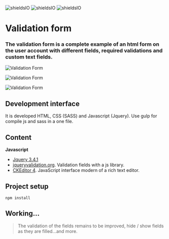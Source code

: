 ![shieldsIO](https://img.shields.io/github/issues/beatrizsmerino/validation-form)
![shieldsIO](https://img.shields.io/github/forks/beatrizsmerino/validation-form)
![shieldsIO](https://img.shields.io/github/stars/beatrizsmerino/validation-form)

# Validation form

### The validation form is a complete example of an html form on the user account with different fields, required validations and custom text fields.

![Validation Form](https://github.com/beatrizsmerino/validation-form/blob/master/README/images/validation-form-1.jpg)

![Validation Form](https://github.com/beatrizsmerino/validation-form/blob/master/README/images/validation-form-2.jpg)

![Validation Form](https://github.com/beatrizsmerino/validation-form/blob/master/README/images/validation-form-3.jpg)

## Development interface

It is developed HTML, CSS (SASS) and Javascript (Jquery). Use gulp for compile js and sass in a one file.

## Content

**Javascript**

- [Jquery 3.4.1](https://jquery.com/)
- [jqueryvalidation.org](https://jqueryvalidation.org/). Validation fields with a js library.
- [CKEditor 4](https://ckeditor.com/). JavaScript interface modern of a rich text editor.

## Project setup

```
npm install
```

## Working...

> The validation of the fields remains to be improved, hide / show fields as they are filled...and more.
